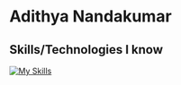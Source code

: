 # Adithya Nandakumar


## Skills/Technologies I know
[![My Skills](https://skillicons.dev/icons?i=java,python,c,linux,html,css)](https://skillicons.dev)


